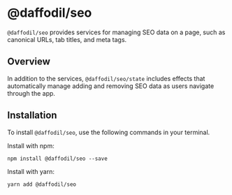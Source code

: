 # @daffodil/seo
`@daffodil/seo` provides services for managing SEO data on a page, such as canonical URLs, tab titles, and meta tags.

## Overview
In addition to the services, `@daffodil/seo/state` includes effects that automatically manage adding and removing SEO data as users navigate through the app.

## Installation
To install `@daffodil/seo`, use the following commands in your terminal.

Install with npm:
```
npm install @daffodil/seo --save
```

Install with yarn:
```
yarn add @daffodil/seo
```
